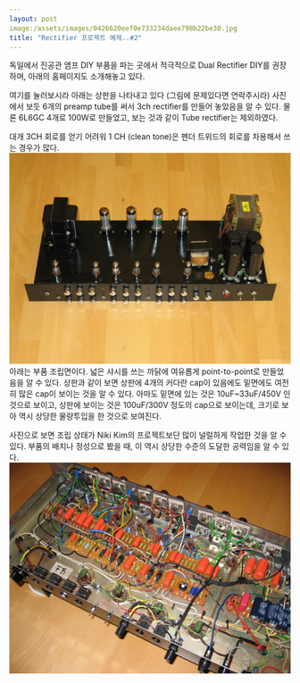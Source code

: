 ```yaml
---
layout: post
image:/assets/images/0426620eef0e733234daee798b22be30.jpg
title: "Rectifier 프로젝트 예제..#2"
---
```



독일에서 진공관 앰프 DIY 부품을 파는 곳에서 적극적으로 Dual Rectifier DIY를 권장하며, 아래의 홈페이지도 소개해놓고 있다.

여기를 눌러보시라
아래는 상판을 나타내고 있다 (그림에 문제있다면 연락주시라)
사진에서 보듯 6개의 preamp tube를 써서 3ch rectifier를 만들어 놓았음을 알 수 있다.
물론 6L6GC 4개로 100W로 만들었고, 보는 것과 같이 Tube rectifier는 제외하였다.

대개 3CH 회로를 얻기 어려워 1 CH (clean tone)은 펜더 트위드의 회로를 차용해서 쓰는 경우가 많다.
![image](/assets/images/0426620eef0e733234daee798b22be30.jpg)
아래는 부품 조립면이다. 넓은 샤시를 쓰는 까닭에 여유롭게 point-to-point로 만들었음을 알 수 있다. 상판과 같이 보면 상판에 4개의 커다란 cap이 있음에도 밑면에도 여전히 많은 cap이 보이는 것을 알 수 있다. 아마도 밑면에 있는 것은 10uF~33uF/450V 인것으로 보이고, 상판에 보이는 것은 100uF/300V 정도의 cap으로 보이는데, 크기로 보아 역시 상당한 물량투입을 한 것으로 보여진다.

사진으로 보면 조립 상태가 Niki Kim의 프로젝트보단 많이 널럴하게 작업한 것을 알 수 있다. 부품의 배치나 정성으로 봤을 때, 이 역시 상당한 수준의 도달한 공력임을 알 수 있다.
![image](/assets/images/a247af3a3b9ef628e0227081fbbf77bc.jpg)

